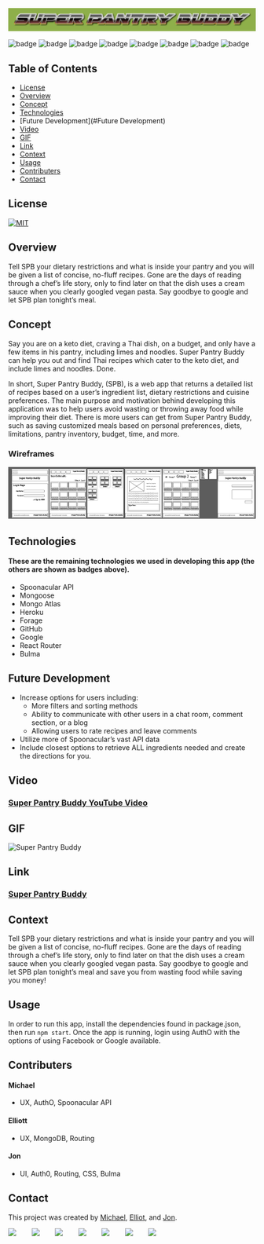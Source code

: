 <img src="https://raw.githubusercontent.com/mathcodes/SuperPantryBuddy/main/client/src/assets/img/SPBheaderLOGO.png" alt="headerimg"/>  
 
![badge](https://img.shields.io/badge/javascript-%23222?logo=javascript&style=plastic) ![badge](https://img.shields.io/badge/css3-%23222?logo=css3&style=plastic) ![badge](https://img.shields.io/badge/html5-%23222?logo=html5&style=plastic) ![badge](https://img.shields.io/badge/react-%23222?logo=react&style=plastic) ![badge](https://img.shields.io/badge/nodejs-%23222?logo=nodedotjs&style=plastic) ![badge](https://img.shields.io/badge/npmjs-%23222?logo=npm&style=plastic) ![badge](https://img.shields.io/badge/jest-%23222?logo=jest&style=plastic) ![badge](https://img.shields.io/badge/auth0-%23222?logo=auth0&style=plastic)


## Table of Contents
  - [License](#license)
  - [Overview](#overview)
  - [Concept](#concept)
  - [Technologies](#technologies)
  - [Future Development](#Future Development)
  - [Video](#video)     
  - [GIF](#gif)   
  - [Link](#link) 
  - [Context](#context)
  - [Usage](#usage)
  - [Contributers](#contributers)
  - [Contact](#contact)

## License  
<a href="https://opensource.org/licenses/MIT"><img src="https://img.shields.io/badge/License-MIT-green" alt="MIT"></a>

## Overview
Tell SPB your dietary restrictions and what is inside your pantry and you will be given a list of concise, no-fluff recipes.  Gone are the days of reading through a chef’s life story, only to find later on that the dish uses a cream sauce when you clearly googled vegan pasta. Say goodbye to google and let SPB plan tonight’s meal.

## Concept
Say you are on a keto diet, craving a Thai dish, on a budget, and only have a few items in his pantry, including limes and noodles. Super Pantry Buddy can help you out and find Thai recipes which cater to the keto diet, and include limes and noodles. Done.

In short, Super Pantry Buddy, (SPB), is a web app that returns a detailed list of recipes based on a user’s ingredient list, dietary restrictions and cuisine preferences. The main purpose and motivation behind developing this application was to help users avoid wasting or throwing away food while improving their diet. There is more users can get from Super Pantry Buddy, such as saving customized meals based on personal preferences, diets, limitations, pantry inventory, budget, time, and more. 

### Wireframes
<img alt="wireframes" src="https://raw.githubusercontent.com/mathcodes/SuperPantryBuddy/main/wireframProject3.png" />
  
## Technologies
#### These are the remaining technologies we used in developing this app (the others are shown as badges above).
  - Spoonacular API           
  - Mongoose                   
  - Mongo Atlas                
  - Heroku                 
  - Forage            
  - GitHub                 
  - Google                
  - React Router 
  - Bulma    

## Future Development
 - Increase options for users including:
   - More filters and sorting methods
   - Ability to communicate with other users in a chat room, comment section, or a blog
   - Allowing users to rate recipes and leave comments
 - Utilize more of Spoonacular’s vast API data
 - Include closest options to retrieve ALL ingredients needed and create the directions for you.

## Video
### <a href="https://youtu.be/E5xU8wh3sA0">Super Pantry Buddy YouTube Video</a>

## GIF
<img src ="https://github.com/Super-Pantry-Buddy/spb/blob/master/client/src/assets/img/SuperPAntryBuddyGif.gif" alt="Super Pantry Buddy" width="670px" height="517px" />

## Link
### <a href="https://superpantrybuddy.herokuapp.com/">Super Pantry Buddy</a>

## Context
Tell SPB your dietary restrictions and what is inside your pantry and you will be given a list of concise, no-fluff recipes.  Gone are the days of reading through a chef’s life story, only to find later on that the dish uses a cream sauce when you clearly googled vegan pasta. Say goodbye to google and let SPB plan tonight’s meal and save you from wasting food while saving you money!

## Usage
In order to run this app, install the dependencies found in package.json, then run ```npm start```. Once the app is running, login using AuthO with the options of using Facebook or Google available.

## Contributers

#### Michael
 - UX, AuthO, Spoonacular API
 
#### Elliott
 - UX, MongoDB, Routing
 
#### Jon 
 - UI, Auth0, Routing, CSS, Bulma


## Contact
This project was created by [Michael](https://github.com/mpn0823), [Elliot](https://github.com/rodgersea), and [Jon](https://github.com/mathcodes).

[<code><img width="36px" src="https://img.icons8.com/color/48/000000/linkedin.png"/></code>](https://www.linkedin.com/jonchristie)       
[<code><img width="36" src="https://img.icons8.com/color/48/000000/twitter--v2.png"/></code>](https://twitter.com/jonpchristie)       
[<code><img width="36" src="https://img.icons8.com/color/48/000000/youtube-play.png"/></code>](https://www.youtube.com/channel/UC5GFnN-lv8Yuqc9O3b79k6g)       
[<code><img width="36" src="https://img.icons8.com/color/48/000000/facebook.png"/></code>](https://www.facebook.com/jonpchristie)       
[<code><img width="36" src="https://img.icons8.com/color/48/000000/instagram-new--v2.png"/></code>](https://www.instagram.com/fullstack11235)       
[<code><img width="36" src="https://img.icons8.com/color/48/000000/soundcloud.png"/></code>](https://soundcloud.com/jonchristie#/)       
[<code><img width="36" src="https://img.icons8.com/color/48/000000/spotify--v1.png"/></code>](https://open.spotify.com/artist/07S7aLfxH70VAX64g1WuFw?si=tlOj1OMBRLm-y4sY8Lox3Q)
